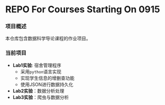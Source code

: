 # REPO For Courses Starting On 0915

### 项目概述
本仓库包含数据科学导论课程的作业项目。

### 当前项目
- **Lab1实验**: 宿舍管理程序
  - 采用`python`语言实现
  - 实现学生信息的增删查功能
  - 使用JSON进行数据持久化
- **Lab2实验**：数据分析处理
- **Lab3实验**：爬虫与数据分析
